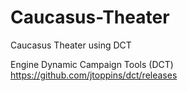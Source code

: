 # Caucasus-Theater
Caucasus Theater using DCT

Engine Dynamic Campaign Tools (DCT) https://github.com/jtoppins/dct/releases
